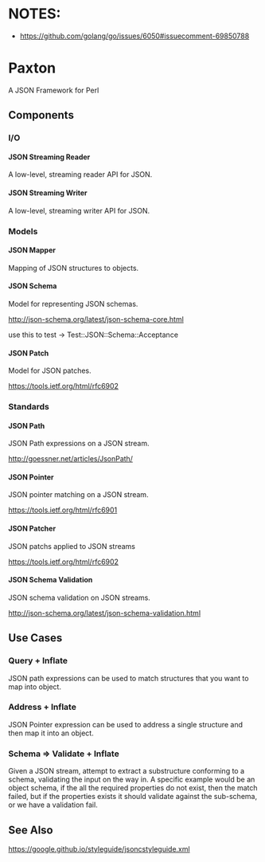 # NOTES:

- https://github.com/golang/go/issues/6050#issuecomment-69850788

# Paxton

A JSON Framework for Perl

## Components

### I/O

#### JSON Streaming Reader

A low-level, streaming reader API for JSON.

#### JSON Streaming Writer

A low-level, streaming writer API for JSON.

### Models

#### JSON Mapper

Mapping of JSON structures to objects.

#### JSON Schema

Model for representing JSON schemas.

http://json-schema.org/latest/json-schema-core.html

use this to test -> Test::JSON::Schema::Acceptance

#### JSON Patch

Model for JSON patches.

https://tools.ietf.org/html/rfc6902

### Standards

#### JSON Path

JSON Path expressions on a JSON stream.

http://goessner.net/articles/JsonPath/

#### JSON Pointer

JSON pointer matching on a JSON stream.

https://tools.ietf.org/html/rfc6901

#### JSON Patcher

JSON patchs applied to JSON streams

https://tools.ietf.org/html/rfc6902

#### JSON Schema Validation

JSON schema validation on JSON streams.

http://json-schema.org/latest/json-schema-validation.html

## Use Cases

### Query + Inflate

JSON path expressions can be used to match structures
that you want to map into object.

### Address + Inflate

JSON Pointer expression can be used to address a single
structure and then map it into an object.

### Schema => Validate + Inflate

Given a JSON stream, attempt to extract a
substructure conforming to a schema, validating the
input on the way in. A specific example would be an
object schema, if the all the required properties
do not exist, then the match failed, but if the
properties exists it should validate against the
sub-schema, or we have a validation fail.

## See Also

https://google.github.io/styleguide/jsoncstyleguide.xml





